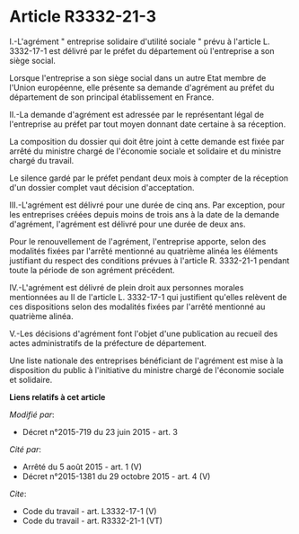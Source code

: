 # Article R3332-21-3

I.-L'agrément " entreprise solidaire d'utilité sociale " prévu à l'article L. 3332-17-1 est délivré par le préfet du
département où l'entreprise a son siège social. 

Lorsque l'entreprise a son siège social dans un autre Etat membre de l'Union européenne, elle présente sa demande d'agrément
au préfet du département de son principal établissement en France. 

II.-La demande d'agrément est adressée par le représentant légal de l'entreprise au préfet par tout moyen donnant date
certaine à sa réception. 

La composition du dossier qui doit être joint à cette demande est fixée par arrêté du ministre chargé de l'économie sociale
et solidaire et du ministre chargé du travail. 

Le silence gardé par le préfet pendant deux mois à compter de la réception d'un dossier complet vaut décision d'acceptation. 

III.-L'agrément est délivré pour une durée de cinq ans. Par exception, pour les entreprises créées depuis moins de trois ans
à la date de la demande d'agrément, l'agrément est délivré pour une durée de deux ans. 

Pour le renouvellement de l'agrément, l'entreprise apporte, selon des modalités fixées par l'arrêté mentionné au quatrième
alinéa les éléments justifiant du respect des conditions prévues à l'article R. 3332-21-1 pendant toute la période de son
agrément précédent. 

IV.-L'agrément est délivré de plein droit aux personnes morales mentionnées au II de l'article L. 3332-17-1 qui justifient
qu'elles relèvent de ces dispositions selon des modalités fixées par l'arrêté mentionné au quatrième alinéa. 

V.-Les décisions d'agrément font l'objet d'une publication au recueil des actes administratifs de la préfecture de
département. 

Une liste nationale des entreprises bénéficiant de l'agrément est mise à la disposition du public à l'initiative du ministre
chargé de l'économie sociale et solidaire.

**Liens relatifs à cet article**

_Modifié par_:

  - Décret n°2015-719 du 23 juin 2015 - art. 3

_Cité par_:

  - Arrêté du 5 août 2015 - art. 1 (V)
  - Décret n°2015-1381 du 29 octobre 2015 - art. 4 (V)

_Cite_:

  - Code du travail - art. L3332-17-1 (V)
  - Code du travail - art. R3332-21-1 (VT)

